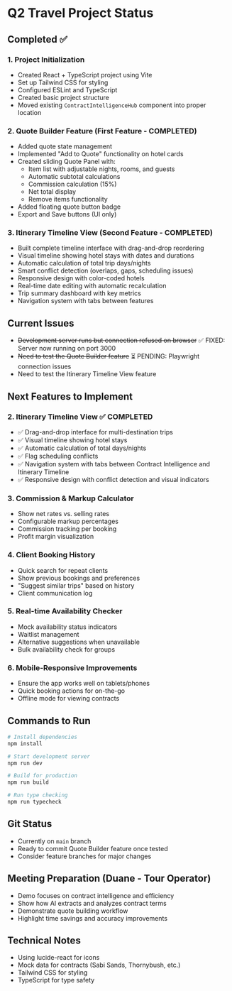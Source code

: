 # Q2 Travel Project Status

## Completed ✅

### 1. Project Initialization
- Created React + TypeScript project using Vite
- Set up Tailwind CSS for styling
- Configured ESLint and TypeScript
- Created basic project structure
- Moved existing `ContractIntelligenceHub` component into proper location

### 2. Quote Builder Feature (First Feature - COMPLETED)
- Added quote state management
- Implemented "Add to Quote" functionality on hotel cards
- Created sliding Quote Panel with:
  - Item list with adjustable nights, rooms, and guests
  - Automatic subtotal calculations
  - Commission calculation (15%)
  - Net total display
  - Remove items functionality
- Added floating quote button badge
- Export and Save buttons (UI only)

### 3. Itinerary Timeline View (Second Feature - COMPLETED)
- Built complete timeline interface with drag-and-drop reordering
- Visual timeline showing hotel stays with dates and durations
- Automatic calculation of total trip days/nights
- Smart conflict detection (overlaps, gaps, scheduling issues)
- Responsive design with color-coded hotels
- Real-time date editing with automatic recalculation
- Trip summary dashboard with key metrics
- Navigation system with tabs between features

## Current Issues
- ~~Development server runs but connection refused on browser~~ ✅ FIXED: Server now running on port 3000
- ~~Need to test the Quote Builder feature~~ ⏳ PENDING: Playwright connection issues
- Need to test the Itinerary Timeline View feature

## Next Features to Implement

### 2. Itinerary Timeline View ✅ COMPLETED
- ✅ Drag-and-drop interface for multi-destination trips
- ✅ Visual timeline showing hotel stays
- ✅ Automatic calculation of total days/nights
- ✅ Flag scheduling conflicts
- ✅ Navigation system with tabs between Contract Intelligence and Itinerary Timeline
- ✅ Responsive design with conflict detection and visual indicators

### 3. Commission & Markup Calculator
- Show net rates vs. selling rates
- Configurable markup percentages
- Commission tracking per booking
- Profit margin visualization

### 4. Client Booking History
- Quick search for repeat clients
- Show previous bookings and preferences
- "Suggest similar trips" based on history
- Client communication log

### 5. Real-time Availability Checker
- Mock availability status indicators
- Waitlist management
- Alternative suggestions when unavailable
- Bulk availability check for groups

### 6. Mobile-Responsive Improvements
- Ensure the app works well on tablets/phones
- Quick booking actions for on-the-go
- Offline mode for viewing contracts

## Commands to Run
```bash
# Install dependencies
npm install

# Start development server
npm run dev

# Build for production
npm run build

# Run type checking
npm run typecheck
```

## Git Status
- Currently on `main` branch
- Ready to commit Quote Builder feature once tested
- Consider feature branches for major changes

## Meeting Preparation (Duane - Tour Operator)
- Demo focuses on contract intelligence and efficiency
- Show how AI extracts and analyzes contract terms
- Demonstrate quote building workflow
- Highlight time savings and accuracy improvements

## Technical Notes
- Using lucide-react for icons
- Mock data for contracts (Sabi Sands, Thornybush, etc.)
- Tailwind CSS for styling
- TypeScript for type safety